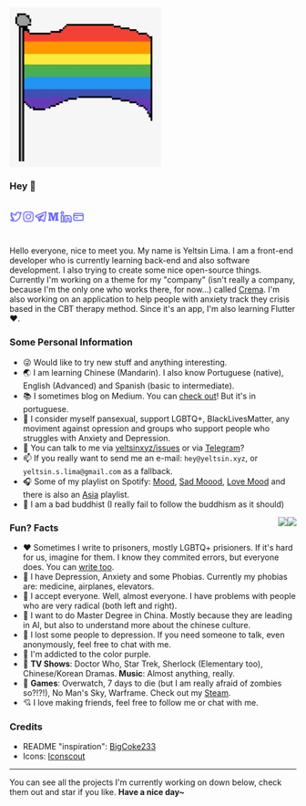 <img align="center" alt="A big Pride flag" src="img/pride.png">

<br>

### Hey :vulcan_salute:

<br>

<a href="https://link.yeltsin.xyz/twitter">
    <img align="left" alt="Yeltsin Lima | Twitter" width="22px" src="img/twitter.svg">
</a>
<a href="https://link.yeltsin.xyz/instagram">
    <img align="left" alt="Yeltsin Lima | Instagram" width="22px" src="img/instagram.svg">
</a>
<a href="https://t.me/yeltsinxyz">
    <img align="left" alt="Yeltsin Lima | Telegram" width="22px" src="img/telegram.svg">
</a>
<a href="https://link.yeltsin.xyz/medium">
    <img align="left" alt="Yeltsin Lima | Medium" width="22px" src="img/medium.svg">
</a>
<a href="https://link.yeltsin.xyz/linkedin">
    <img align="left" alt="Yeltsin Lima | LinkedIn" width="22px" src="img/linkedin.svg">
</a>
<a href="https://payrequest.me/yeltsinxyz">
    <img align="left" alt="Yeltsin Lima | Payrequest" width="22px" src="img/card.svg">
</a>

<br><br>

Hello everyone, nice to meet you. My name is Yeltsin Lima. I am a front-end developer who is currently learning back-end and also software development. I also trying to create some nice open-source things. Currently I'm working on a theme for my "company" (isn't really a company, because I'm the only one who works there, for now...) called [Crema](https://github.com/yeltsinxyz/crema). I'm also working on an application to help people with anxiety track they crisis based in the CBT therapy method. Since it's an app, I'm also learning Flutter :heart:.

### Some Personal Information

- 😜 Would like to try new stuff and anything interesting.
- 🌏 I am learning Chinese (Mandarin). I also know Portuguese (native), English (Advanced) and Spanish (basic to intermediate).
- 📚 I sometimes blog on Medium. You can [check out](https://link.yeltsin.xyz/medium)! But it's in portuguese.
- 🌈 I consider myself pansexual, support LGBTQ+, BlackLivesMatter, any moviment against opression and groups who support people who struggles with Anxiety and Depression.
- 💬 You can talk to me via [yeltsinxyz/issues](https://github.com/yeltsinxyz/yeltsinxyz/issues) or via [Telegram](https://t.me/yeltsinxyz)?
- 📫 If you really want to send me an e-mail: `hey@yeltsin.xyz`, or `yeltsin.s.lima@gmail.com` as a fallback.
- 🎧 Some of my playlist on Spotify: [Mood](https://open.spotify.com/playlist/5PT6aeCkGd5aEctdvVcPzt?si=YTUdso2nRFeOJvMMtlgNYw), [Sad Moood](https://open.spotify.com/playlist/2zWQl5EMcX7x3MWZLSJh3C?si=a3p5qzjpSxqaxaURQeSN1Q), [Love Mood](https://open.spotify.com/playlist/3wDhiq7jM82WG0ZS8zfI0o?si=BLe_YnX4TseAXyDGVZWcBA) and there is also an [Asia](https://open.spotify.com/playlist/1UvKFU7FVn2RvdH35ATAPx?si=c9pNz4sFR3Wop5wjG-Z7NA) playlist.
- 🙏 I am a bad buddhist (I really fail to follow the buddhism as it should)

<img align="right" src="https://github-readme-stats.vercel.app/api?username=yeltsinxyz&show_icons=true"> 
<img align="right" src="https://media.giphy.com/media/jRlP4zbERYW5HoCLvX/giphy.gif">

### Fun? Facts

- ❤️ Sometimes I write to prisoners, mostly LGBTQ+ prisioners. If it's hard for us, imagine for them. I know they commited errors, but everyone does. You can [write too](https://writeaprisoner.com).
- 🧡 I have Depression, Anxiety and some Phobias. Currently my phobias are: medicine, airplanes, elevators.
- 💛 I accept everyone. Well, almost everyone. I have problems with people who are very radical (both left and right).
- 💚 I want to do Master Degree in China. Mostly because they are leading in AI, but also to understand more about the chinese culture.
- 💙 I lost some people to depression. If you need someone to talk, even anonymously, feel free to chat with me.
- 💜 I'm addicted to the color purple.
- 🤎 **TV Shows**: Doctor Who, Star Trek, Sherlock (Elementary too), Chinese/Korean Dramas. **Music**: Almost anything, really.
- 🤍 **Games**: Overwatch, 7 days to die (but I am really afraid of zombies so?!?!), No Man's Sky, Warframe. Check out my [Steam](https://steamcommunity.com/id/yeltsinxyz).
- 💘 I love making friends, feel free to follow me or chat with me.

### Credits

- README "inspiration": [BigCoke233](https://github.com/BigCoke233)
- Icons: [Iconscout](https://iconscout.com/unicons/)

---

You can see all the projects I'm currently working on down below, check them out and star if you like.
**Have a nice day~**

